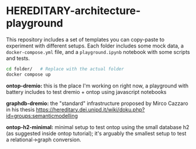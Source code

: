 # HEREDITARY-architecture-playground

This repository includes a set of templates you can copy-paste to experiment with different setups.
Each folder includes some mock data, a `docker-compose.yml` file, and a `playground.ipynb` notebook with some scripts and tests.

```bash
cd folder/   # Replace with the actual folder
docker compose up
```

**ontop-dremio:** this is the place I'm working on right now, a playground with battery includes to test dremio + ontop using javascript notebooks

**graphdb-dremio:** the "standard" infrastructure proposed by Mirco Cazzaro in his thesis <https://hereditary.dei.unipd.it/wiki/doku.php?id=groups:semanticmodelling>

**ontop-h2-minimal:** minimal setup to test ontop using the small database h2 (as suggested inside ontop tutorial); it's arguably the smallest setup to test a relational->graph conversion.

